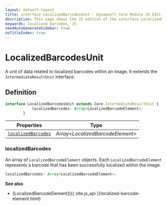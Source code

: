 ```yaml
---
layout: default-layout
title: interface LocalizedBarcodesUnit - Dynamsoft Core Module JS Edition API Reference
description: This page shows the JS edition of the interface LocalizedBarcodesUnit in Dynamsoft Core Module.
keywords: localized barcodes, JS
needAutoGenerateSidebar: true
noTitleIndex: true
---
```


# LocalizedBarcodesUnit

A unit of data related to localized barcodes within an image. It extends the `IntermediateResultUnit` interface.

## Definition

```ts
interface LocalizedBarcodesUnit extends Core.IntermediateResultUnit {
            localizedBarcodes: Array<LocalizedBarcodeElement>;       
        }
```

| Properties               | Type |
|----------------------|-------------|
| [`localizedBarcodes`](#localizedbarcodes) | *Array\<LocalizedBarcodeElement>* |

### localizedBarcodes

An array of `LocalizedBarcodeElement` objects. Each `LocalizedBarcodeElement` represents a barcode that has been successfully localized within the image.

```ts
localizedBarcodes: Array<LocalizedBarcodeElement>;    
```

**See also**

* [LocalizedBarcodeElement]({{ site.js_api }}localized-barcode-element.html)